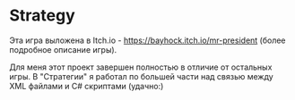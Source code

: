 # Strategy
Эта игра выложена в Itch.io - https://bayhock.itch.io/mr-president (более подробное описание игры).

Для меня этот проект завершен полностью в отличие от остальных игры. В "Стратегии" я работал по большей части над связью между XML файлами и C# скриптами (удачно:)
